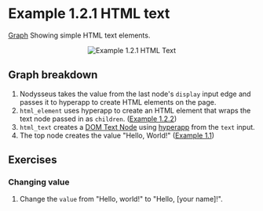 # Example 1.2.1 HTML text
[Graph](https://nodysseus.ulysses.codes/#example_1_2_1)
Showing simple HTML text elements.

<div align="center">
    <img src="https://gitlab.com/ulysses.codes/nodysseus/-/raw/main/docs/examples/images/1_2_1_graph.png" title="Example 1.2.1 HTML Text" />
</div>


## Graph breakdown

1. Nodysseus takes the value from the last node's `display` input edge and passes it to hyperapp to create HTML elements on the page.
2. `html_element` uses hyperapp to create an HTML element that wraps the text node passed in as `children`. ([Example 1.2.2](https://gitlab.com/ulysses.codes/nodysseus/-/blob/main/docs/examples/1_2_2_html_children.md))
3. `html_text` creates a [DOM Text Node](https://developer.mozilla.org/en-US/docs/Web/API/Text) using [hyperapp](https://github.com/JorgeBucaran/hyperapp) from the `text` input.
4. The top node creates the value "Hello, World!" ([Example 1.1](https://gitlab.com/ulysses.codes/nodysseus/-/blob/main/docs/examples/1_1_viewing_data.md))

## Exercises

### Changing value

1. Change the `value` from "Hello, world!" to "Hello, [your name]!".